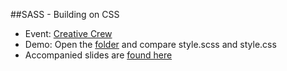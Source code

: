 ##SASS - Building on CSS

- Event: [Creative Crew](http://creativecrew.org.sg/upcoming-meetings/apple-photography-and-web.html)
- Demo: Open the [folder](https://github.com/sayanee/Talks/tree/master/sass-css/css) and compare style.scss and style.css
- Accompanied slides are [found here](http://www.slideshare.net/sweska)